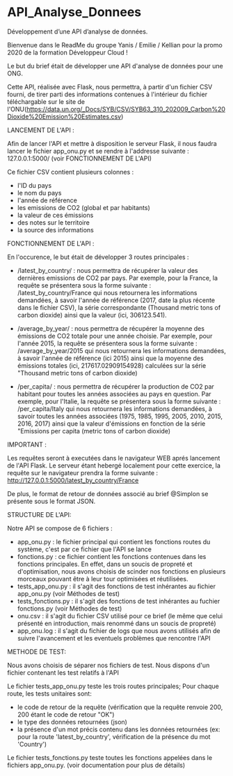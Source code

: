 # API_Analyse_Donnees
Développement d’une API d’analyse de données.

Bienvenue dans le ReadMe du groupe Yanis / Emilie / Kellian pour la promo 2020 de la formation Développeur Cloud ! 

Le but du brief était de développer une API d'analyse de données pour une ONG.

Cette API, réalisée avec Flask, nous permettra, à partir d'un fichier CSV fourni, de tirer parti des informations contenues à l'intérieur du fichier téléchargable sur le site de l'ONU(https://data.un.org/_Docs/SYB/CSV/SYB63_310_202009_Carbon%20Dioxide%20Emission%20Estimates.csv)

LANCEMENT DE L'API : 

Afin de lancer l'API et mettre à disposition le serveur Flask, il nous faudra lancer le fichier app_onu.py et se rendre à l'addresse suivante : 127.0.0.1:5000/
(voir FONCTIONNEMENT DE L'API)

Ce fichier CSV contient plusieurs colonnes : 
   - l'ID du pays
   - le nom du pays
   - l'année de référence
   - les emissions de CO2 (global et par habitants)
   - la valeur de ces émissions
   - des notes sur le territoire
   - la source des informations

FONCTIONNEMENT DE L'API :

En l'occurence, le but était de développer 3 routes principales : 

   - /latest_by_country/<country> : nous permettra de récupérer la valeur des dernières emissions de CO2 par pays. Par exemple, pour la France, la requête se présentera sous la forme suivante : /latest_by_country/France qui nous retournera les informations demandées, à savoir l'année de référence (2017, date la plus récente dans le fichier CSV), la série correspondante (Thousand metric tons of carbon dioxide) ainsi que la valeur (ici, 306123.541).

   - /average_by_year/<year> : nous permettra de récupérer la moyenne des émissions de CO2 totale pour une année choisie. Par exemple, pour l'année 2015, la requête se présentera sous la forme suivante : /average_by_year/2015 qui nous retournera les informations demandées, à savoir l'année de référence (ici 2015) ainsi que la moyenne des émissions totales (ici, 217617.02909154928) calculées sur la série "Thousand metric tons of carbon dioxide)

   - /per_capita/<country> : nous permettra de récupérer la production de CO2 par habitant pour toutes les années associées au pays en question. Par exemple, pour l'Italie, la requête se présentera sous la forme suivante : /per_capita/Italy qui nous retournera les informations demandées, à savoir toutes les années associées (1975, 1985, 1995, 2005, 2010, 2015, 2016, 2017) ainsi que la valeur d'émissions en fonction de la série "Emissions per capita (metric tons of carbon dioxide)

IMPORTANT :

   Les requêtes seront à executées dans le navigateur WEB aprés lancement de l'API Flask. Le serveur étant hebergé localement pour cette exercice, la requête sur le navigateur prendra la forme suivante : http://127.0.0.1:5000/latest_by_country/France
    
   De plus, le format de retour de données associé au brief @Simplon se présente sous le format JSON.
   
   
  STRUCTURE DE L'API:
  
  Notre API se compose de 6 fichiers :
 - app_onu.py : le fichier principal qui contient les fonctions routes du système, c'est par ce fichier que l'API se lance
 - fonctions.py : ce fichier contient les fonctions contenues dans les fonctions principales. En effet, dans un soucis de propreté et d'optimisation, nous avons choisis de scinder nos fonctions en plusieurs morceaux pouvant être à leur tour optimisées et réutilisées.
 - tests_app_onu.py : il s'agit des fonctions de test inhérantes au fichier app_onu.py (voir Méthodes de test)
 - tests_fonctions.py : il s'agit des fonctions de test inhérantes au fuchier fonctions.py (voir Méthodes de test)
 - onu.csv : il s'agit du fichier CSV utilisé pour ce brief (le même que celui présenté en introduction, mais renommé dans un soucis de propreté)
 - app_onu.log : il s'agit du fichier de logs que nous avons utilisés afin de suivre l'avancement et les eventuels problèmes que rencontre l'API
   
  METHODE DE TEST:
  
Nous avons choisis de séparer nos fichiers de test. Nous dispons d'un fichier contenant les test relatifs à l'API

Le fichier tests_app_onu.py teste les trois routes principales; Pour chaque route, les tests unitaires sont: 
- le code de retour de la requête (vérification que la requête renvoie 200, 200 étant le code de retour "OK")
- le type des données retournées (json)
- la présence d'un mot précis contenu dans les données retournées (ex: pour la route 'latest_by_country', vérification de la présence du mot 'Country')


Le fichier tests_fonctions.py teste toutes les fonctions appelées dans le fichiers app_onu.py. (voir documentation pour plus de détails)





